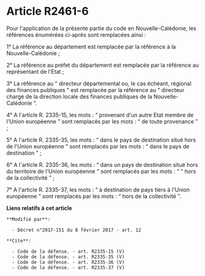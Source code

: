 # Article R2461-6

Pour l'application de la présente partie du code en Nouvelle-Calédonie, les références énumérées ci-après sont remplacées
ainsi : 

1° La référence au département est remplacée par la référence à la Nouvelle-Calédonie ; 

2° La référence au préfet du département est remplacée par la référence au représentant de l'Etat ; 

3° La référence au " directeur départemental ou, le cas échéant, régional des finances publiques " est remplacée par la
référence au " directeur chargé de la direction locale des finances publiques de la Nouvelle-Calédonie ". 

4° A l'article R. 2335-15, les mots : “ provenant d'un autre Etat membre de l'Union européenne ” sont remplacés par les
mots : “ de toute provenance ” ; 

5° A l'article R. 2335-35, les mots : “ dans le pays de destination situé hors de l'Union européenne ” sont remplacés par les
mots : “ dans le pays de destination ” ; 

6° A l'article R. 2335-36, les mots : “ dans un pays de destination situé hors du territoire de l'Union européenne ” sont
remplacés par les mots : “ " hors de la collectivité ” ; 

7° A l'article R. 2335-37, les mots : “ à destination de pays tiers à l'Union européenne ” sont remplacés par les mots : “
hors de la collectivité ”.

**Liens relatifs à cet article**

	**Modifié par**:

	  - Décret n°2017-151 du 8 février 2017 - art. 12

	**Cite**:

	  - Code de la défense. - art. R2335-15 (V)
	  - Code de la défense. - art. R2335-35 (V)
	  - Code de la défense. - art. R2335-36 (V)
	  - Code de la défense. - art. R2335-37 (V)
